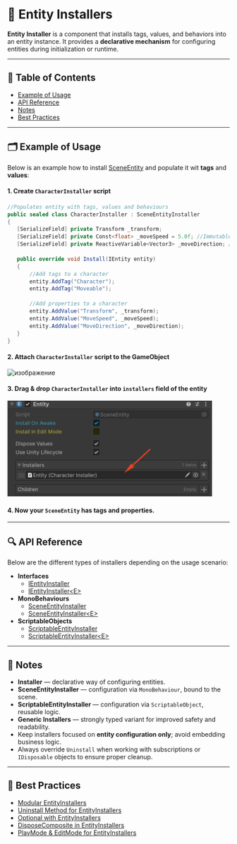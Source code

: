 # 🧩 Entity Installers

**Entity Installer** is a component that installs tags, values, and behaviors into an entity instance. It provides a
**declarative mechanism** for configuring entities during initialization or runtime.

---

## 📑 Table of Contents

- [Example of Usage](#-example-of-usage)
- [API Reference](#-api-reference)
- [Notes](#-notes)
- [Best Practices](#-best-practices)

---

## 🗂 Example of Usage

Below is an example how to install [SceneEntity](../Entities/SceneEntity.md) and populate it wit **tags** and 
**values**:

#### 1. Create `CharacterInstaller` script

 ```csharp
//Populates entity with tags, values and behaviours
public sealed class CharacterInstaller : SceneEntityInstaller
{
    [SerializeField] private Transform _transform;
    [SerializeField] private Const<float> _moveSpeed = 5.0f; //Immutable variable
    [SerializeField] private ReactiveVariable<Vector3> _moveDirection; //Mutable variable with subscription

    public override void Install(IEntity entity)
    {
        //Add tags to a character
        entity.AddTag("Character");
        entity.AddTag("Moveable");

        //Add properties to a character
        entity.AddValue("Transform", _transform);
        entity.AddValue("MoveSpeed", _moveSpeed);
        entity.AddValue("MoveDirection", _moveDirection);
    }
}
```

#### 2. Attach `CharacterInstaller` script to the GameObject

<img width="464" height="153" alt="изображение" src="https://github.com/user-attachments/assets/1967b1d8-b6b7-41c7-85db-5d6935f6443e" />

#### 3. Drag & drop `CharacterInstaller` into `installers` field of the entity

<img width="464" height="" alt="изображение" src="../../Images/SceneEntity%20Attach%20Installer.png" />

#### 4. Now your `SceneEntity` has tags and properties.

---

## 🔍 API Reference

Below are the different types of installers depending on the usage scenario:

- **Interfaces**
    - [IEntityInstaller](IEntityInstaller.md) <!-- + -->
    - [IEntityInstaller&lt;E&gt;](IEntityInstaller%601.md) <!-- + -->
- **MonoBehaviours**
    - [SceneEntityInstaller](SceneEntityInstaller.md) <!-- + -->
    - [SceneEntityInstaller&lt;E&gt;](SceneEntityInstaller%601.md) <!-- + -->
- **ScriptableObjects**
    - [ScriptableEntityInstaller](ScriptableEntityInstaller.md) <!-- + -->
    - [ScriptableEntityInstaller&lt;E&gt;](ScriptableEntityInstaller%601.md) <!-- + -->

---

## 📝 Notes

- **Installer** — declarative way of configuring entities.
- **SceneEntityInstaller** — configuration via `MonoBehaviour`, bound to the scene.
- **ScriptableEntityInstaller** — configuration via `ScriptableObject`, reusable logic.
- **Generic Installers** — strongly typed variant for improved safety and readability.
- Keep installers focused on **entity configuration only**; avoid embedding business logic.
- Always override `Uninstall` when working with subscriptions or `IDisposable` objects to ensure proper cleanup.  

---

## 📌 Best Practices

- [Modular EntityInstallers](../../BestPractices/ModularEntityInstallers.md)  <!-- + -->
- [Uninstall Method for EntityInstallers](../../BestPractices/UninstallEntityInstaller.md)
- [Optional with EntityInstallers](../../BestPractices/UsingOptionalWithInstallers.md)
- [DisposeComposite in EntityInstallers](../../BestPractices/UsingSubscriptionsWithDisposeComposite.md)
- [PlayMode & EditMode for EntityInstallers](../../BestPractices/UsingUtilsForEntityInstallers.md) <!-- + -->
